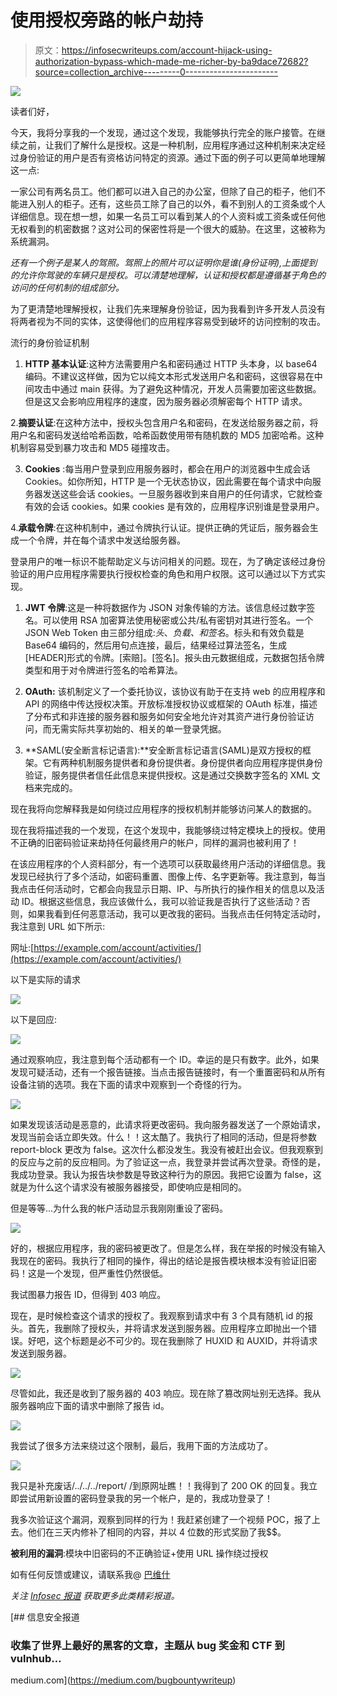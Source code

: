 # 使用授权旁路的帐户劫持$$$$

> 原文：<https://infosecwriteups.com/account-hijack-using-authorization-bypass-which-made-me-richer-by-ba9dace72682?source=collection_archive---------0----------------------->

![](img/b2f5b71d6ed760a9080fc5cfb83ddc9a.png)

读者们好，

今天，我将分享我的一个发现，通过这个发现，我能够执行完全的账户接管。在继续之前，让我们了解什么是授权。这是一种机制，应用程序通过这种机制来决定经过身份验证的用户是否有资格访问特定的资源。通过下面的例子可以更简单地理解这一点:

一家公司有两名员工。他们都可以进入自己的办公室，但除了自己的柜子，他们不能进入别人的柜子。还有，这些员工除了自己的以外，看不到别人的工资条或个人详细信息。现在想一想，如果一名员工可以看到某人的个人资料或工资条或任何他无权看到的机密数据？这对公司的保密性将是一个很大的威胁。在这里，这被称为系统漏洞。

*还有一个例子是某人的驾照。驾照上的照片可以证明你是谁(身份证明),上面提到的允许你驾驶的车辆只是授权。可以清楚地理解，认证和授权都是遵循基于角色的访问的任何机制的组成部分。*

为了更清楚地理解授权，让我们先来理解身份验证，因为我看到许多开发人员没有将两者视为不同的实体，这使得他们的应用程序容易受到破坏的访问控制的攻击。

流行的身份验证机制

1. **HTTP 基本认证**:这种方法需要用户名和密码通过 HTTP 头本身，以 base64 编码。不建议这样做，因为它以纯文本形式发送用户名和密码，这很容易在中间攻击中通过 main 获得。为了避免这种情况，开发人员需要加密这些数据。但是这又会影响应用程序的速度，因为服务器必须解密每个 HTTP 请求。

2.**摘要认证**:在这种方法中，授权头包含用户名和密码，在发送给服务器之前，将用户名和密码发送给哈希函数，哈希函数使用带有随机数的 MD5 加密哈希。这种机制容易受到暴力攻击和 MD5 碰撞攻击。

3. **Cookies** :每当用户登录到应用服务器时，都会在用户的浏览器中生成会话 Cookies。如你所知，HTTP 是一个无状态协议，因此需要在每个请求中向服务器发送这些会话 cookies。一旦服务器收到来自用户的任何请求，它就检查有效的会话 cookies。如果 cookies 是有效的，应用程序识别谁是登录用户。

4.**承载令牌**:在这种机制中，通过令牌执行认证。提供正确的凭证后，服务器会生成一个令牌，并在每个请求中发送给服务器。

登录用户的唯一标识不能帮助定义与访问相关的问题。现在，为了确定该经过身份验证的用户应用程序需要执行授权检查的角色和用户权限。这可以通过以下方式实现。

1. **JWT 令牌**:这是一种将数据作为 JSON 对象传输的方法。该信息经过数字签名。可以使用 RSA 加密算法使用秘密或公共/私有密钥对其进行签名。一个 JSON Web Token 由三部分组成:*头*、*负载、*和*签名*。标头和有效负载是 Base64 编码的，然后用句点连接，最后，结果经过算法签名，生成[HEADER]形式的令牌。[索赔]。[签名]。报头由元数据组成，元数据包括令牌类型和用于对令牌进行签名的哈希算法。

2. **OAuth:** 该机制定义了一个委托协议，该协议有助于在支持 web 的应用程序和 API 的网络中传达授权决策。开放标准授权协议或框架的 OAuth 标准，描述了分布式和非连接的服务器和服务如何安全地允许对其资产进行身份验证访问，而无需实际共享初始的、相关的单一登录凭据。

3. **SAML(安全断言标记语言):**安全断言标记语言(SAML)是双方授权的框架。它有两种机制服务提供者和身份提供者。身份提供者向应用程序提供身份验证，服务提供者信任此信息来提供授权。这是通过交换数字签名的 XML 文档来完成的。

现在我将向您解释我是如何绕过应用程序的授权机制并能够访问某人的数据的。

现在我将描述我的一个发现，在这个发现中，我能够绕过特定模块上的授权。使用不正确的旧密码验证来劫持任何最终用户的帐户，同样的漏洞也被利用了！

在该应用程序的个人资料部分，有一个选项可以获取最终用户活动的详细信息。我发现已经执行了多个活动，如密码重置、图像上传、名字更新等。我注意到，每当我点击任何活动时，它都会向我显示日期、IP、与所执行的操作相关的信息以及活动 ID。根据这些信息，我应该做什么，我可以验证我是否执行了这些活动？否则，如果我看到任何恶意活动，我可以更改我的密码。当我点击任何特定活动时，我注意到 URL 如下所示:

网址:[https://example.com/account/activities/](https://example.com/account/activities/)

以下是实际的请求

![](img/44678aef71660701f2227223cd324033.png)

以下是回应:

![](img/661ff51ff26d3176fbf7371b9f6b4c41.png)

通过观察响应，我注意到每个活动都有一个 ID。幸运的是只有数字。此外，如果发现可疑活动，还有一个报告链接。当点击报告链接时，有一个重置密码和从所有设备注销的选项。我在下面的请求中观察到一个奇怪的行为。

![](img/68b2b83db64e20faeb604c1f2c7db945.png)

如果发现该活动是恶意的，此请求将更改密码。我向服务器发送了一个原始请求，发现当前会话立即失效。什么！！这太酷了。我执行了相同的活动，但是将参数 report-block 更改为 false。这次什么都没发生。我没有被赶出会议。但我观察到的反应与之前的反应相同。为了验证这一点，我登录并尝试再次登录。奇怪的是，我成功登录。我认为报告块参数是导致这种行为的原因。我把它设置为 false，这就是为什么这个请求没有被服务器接受，即使响应是相同的。

但是等等…为什么我的帐户活动显示我刚刚重设了密码。

![](img/8c523788e244fea73c39b010e330c5db.png)

好的，根据应用程序，我的密码被更改了。但是怎么样，我在举报的时候没有输入我现在的密码。我执行了相同的操作，得出的结论是报告模块根本没有验证旧密码！这是一个发现，但严重性仍然很低。

我试图暴力报告 ID，但得到 403 响应。

现在，是时候检查这个请求的授权了。我观察到请求中有 3 个具有随机 id 的报头。首先，我删除了授权头，并将请求发送到服务器。应用程序立即抛出一个错误。好吧，这个标题是必不可少的。现在我删除了 HUXID 和 AUXID，并将请求发送到服务器。

![](img/b11923a7370235dd80e8148c9534919b.png)

尽管如此，我还是收到了服务器的 403 响应。现在除了篡改网址别无选择。我从服务器响应下面的请求中删除了报告 id。

![](img/50eca9ea813a25ea1017471e14596852.png)

我尝试了很多方法来绕过这个限制，最后，我用下面的方法成功了。

![](img/b8a4a95d707d3ac84497b09e8e3806ec.png)

我只是补充废话/../../../report/ <activity id="" of="" another="" account="">/到原网址瞧！！我得到了 200 OK 的回复。我立即尝试用新设置的密码登录我的另一个帐户，是的，我成功登录了！</activity>

我多次验证这个漏洞，观察到同样的行为！我赶紧创建了一个视频 POC，报了上去。他们在三天内修补了相同的内容，并以 4 位数的形式奖励了我$$。

**被利用的漏洞**:模块中旧密码的不正确验证+使用 URL 操作绕过授权

如有任何反馈或建议，请联系我@ [巴维什](http://twitter.com/Bhavesh_Thakur_?s=09)

*关注* [*Infosec 报道*](https://medium.com/bugbountywriteup) *获取更多此类精彩报道。*

[](https://medium.com/bugbountywriteup) [## 信息安全报道

### 收集了世界上最好的黑客的文章，主题从 bug 奖金和 CTF 到 vulnhub…

medium.com](https://medium.com/bugbountywriteup)